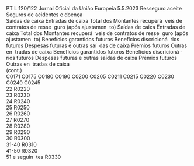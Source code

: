 PT  L 120/122 Jornal Oficial da União Europeia 5.5.2023
 Resseguro aceite  Seguros de acidentes e doença  
Saídas de caixa  Entradas de caixa  Total dos 
Montantes 
recuperá ­
veis de 
contratos 
de resse ­
guro (após 
ajustamen ­
to)  Saídas de caixa  Entradas de caixa  Total dos 
Montantes 
recuperá ­
veis de 
contratos 
de resse ­
guro (após 
ajustamen ­
to)  Benefícios 
garantidos 
futuros  Benefícios 
discricioná ­
rios futuros  Despesas 
futuras e 
outras saí ­
das de caixa  Prémios 
futuros  Outras en ­
tradas de 
caixa  Benefícios 
garantidos 
futuros  Benefícios 
discricioná ­
rios futuros  Despesas 
futuras e 
outras 
saídas de 
caixa  Prémios 
futuros  Outras en ­
tradas de 
caixa  
(cont.)  
C0171  C0175  C0180  C0190  C0200  C0205  C0211  C0215  C0220  C0230  C0240  C0245  
22  R0220  
23  R0230  
24  R0240  
25  R0250  
26  R0260  
27  R0270  
28  R0280  
29  R0290  
30  R0300  
31-40  R0310  
41-50  R0320  
51 e seguin ­
tes  R0330